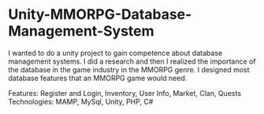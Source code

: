 # Unity-MMORPG-Database-Management-System

I wanted to do a unity project to gain competence about database management systems. I did a research and then I realized the importance of the database in the game industry in the MMORPG genre. I designed most database features that an MMORPG game would need.

Features: Register and Login, Inventory, User Info, Market, Clan, Quests
Technologies: MAMP, MySql, Unity, PHP, C#
